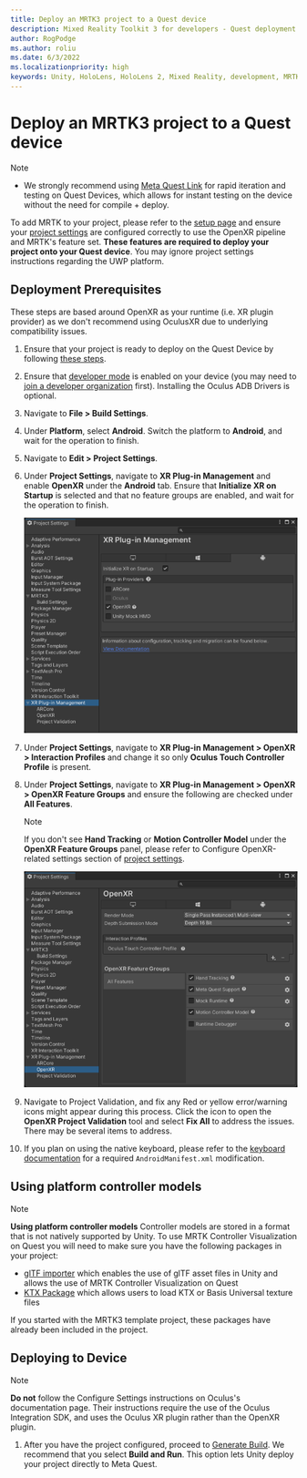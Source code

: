```yaml
---
title: Deploy an MRTK3 project to a Quest device
description: Mixed Reality Toolkit 3 for developers - Quest deployment.
author: RogPodge
ms.author: roliu
ms.date: 6/3/2022
ms.localizationpriority: high
keywords: Unity, HoloLens, HoloLens 2, Mixed Reality, development, MRTK3, Quest, Deployment
---
```


# Deploy an MRTK3 project to a Quest device

> [!NOTE]
> - We strongly recommend using [Meta Quest Link](LINK) for rapid iteration and testing on Quest Devices, which allows for instant testing on the device without the need for compile + deploy.

To add MRTK to your project, please refer to the [setup page](../setup.md) and ensure your [project settings](../setup.md#5-configure-openxr-related-settings) are configured correctly to use the OpenXR pipeline and MRTK's feature set. **These features are required to deploy your project onto your Quest device**. You may ignore project settings instructions regarding the UWP platform.

## Deployment Prerequisites
These steps are based around OpenXR as your runtime (i.e. XR plugin provider) as we don't recommend using OculusXR due to underlying compatibility issues.

1. Ensure that your project is ready to deploy on the Quest Device by following [these steps](https://developer.oculus.com/documentation/unity/book-unity-gsg/).

1. Ensure that [developer mode](https://developer.oculus.com/documentation/native/android/mobile-device-setup/#enable-developer-mode) is enabled on your device (you may need to [join a developer organization](https://developer.oculus.com/documentation/native/android/mobile-device-setup/#joining-or-creating-an-organization) first). Installing the Oculus ADB Drivers is optional.

1. Navigate to **File > Build Settings**.

1. Under **Platform**, select **Android**. Switch the platform to **Android**, and wait for the operation to finish.

1. Navigate to **Edit > Project Settings**.

1. Under **Project Settings**, navigate to **XR Plug-in Management** and enable **OpenXR** under the **Android** tab. Ensure that **Initialize XR on Startup** is selected and that no feature groups are enabled, and wait for the operation to finish.

    ![Quest XR Plug-in Management window](../images/oculus-xr-plug-in-management.png)

1. Under **Project Settings**, navigate to **XR Plug-in Management > OpenXR > Interaction Profiles** and change it so only **Oculus Touch Controller Profile** is present.

1. Under **Project Settings**, navigate to **XR Plug-in Management > OpenXR > OpenXR Feature Groups** and ensure the following are checked under **All Features**.

    > [!NOTE]
    > If you don't see **Hand Tracking** or **Motion Controller Model** under the **OpenXR Feature Groups** panel, please refer to Configure OpenXR-related settings section of [project settings](../setup.md#5-configure-openxr-related-settings).

    ![Meta Quest OpenXR](../images/oculus-openxr.png)

1. Navigate to Project Validation, and fix any Red or yellow error/warning icons might appear during this process. Click the icon to open the **OpenXR Project Validation** tool and select **Fix All** to address the issues. There may be several items to address.

1. If you plan on using the native keyboard, please refer to the [keyboard documentation](../../mrtk3-input/packages/input/System-keyboard.md#meta-quest-specific-setup) for a required `AndroidManifest.xml` modification.

## Using platform controller models

> [!NOTE]
> **Using platform controller models**
> Controller models are stored in a format that is not natively supported by Unity. To use MRTK Controller Visualization on Quest you will need to make sure you have the following packages in your project:
> - [glTF importer](https://github.com/atteneder/glTFast) which enables the use of glTF asset files in Unity and allows the use of MRTK Controller Visualization on Quest
> - [KTX Package](https://github.com/atteneder/KtxUnity) which allows users to load KTX or Basis Universal texture files
>
> If you started with the MRTK3 template project, these packages have already been included in the project.

## Deploying to Device

> [!NOTE]
> **Do not** follow the Configure Settings instructions on Oculus's documentation page. Their instructions require the  use of the Oculus Integration SDK, and uses the Oculus XR plugin rather than the OpenXR plugin.

1. After you have the project configured, proceed to [Generate Build](https://developer.oculus.com/documentation/unity/unity-build/#generate-build). We recommend that you select **Build and Run**. This option lets Unity deploy your project directly to Meta Quest.
